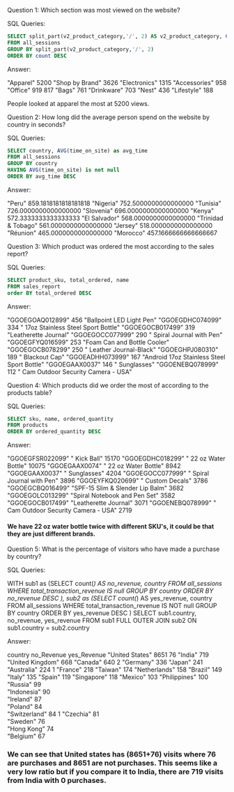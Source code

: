 Question 1: Which section was most viewed on the website?

SQL Queries: 
```SQL
SELECT split_part(v2_product_category,'/', 2) AS v2_product_category, COUNT(split_part(v2_product_category,'/', 2))
FROM all_sessions
GROUP BY split_part(v2_product_category,'/', 2)
ORDER BY count DESC
```

Answer: 

"Apparel"	5200
"Shop by Brand"	3626
"Electronics"	1315
"Accessories"	958
"Office"	919
	817
"Bags"	761
"Drinkware"	703
"Nest"	436
"Lifestyle"	188

People looked at apparel the most at 5200 views.


Question 2: How long did the average person spend on the website by country in seconds?

SQL Queries:

```SQL
SELECT country, AVG(time_on_site) as avg_time
FROM all_sessions
GROUP BY country
HAVING AVG(time_on_site) is not null
ORDER BY avg_time DESC
```

Answer:

"Peru"	859.1818181818181818
"Nigeria"	752.5000000000000000
"Tunisia"	726.0000000000000000
"Slovenia"	696.0000000000000000
"Kenya"	572.3333333333333333
"El Salvador"	568.0000000000000000
"Trinidad & Tobago"	561.0000000000000000
"Jersey"	518.0000000000000000
"Réunion"	465.0000000000000000
"Morocco"	457.1666666666666667


Question 3: Which product was ordered the most according to the sales report?

SQL Queries:

```SQL
SELECT product_sku, total_ordered, name
FROM sales_report
order BY total_ordered DESC
```

Answer:

"GGOEGOAQ012899"	456	"Ballpoint LED Light Pen"
"GGOEGDHC074099"	334	" 17oz Stainless Steel Sport Bottle"
"GGOEGOCB017499"	319	"Leatherette Journal"
"GGOEGOCC077999"	290	" Spiral Journal with Pen"
"GGOEGFYQ016599"	253	"Foam Can and Bottle Cooler"
"GGOEGOCB078299"	250	" Leather Journal-Black"
"GGOEGHPJ080310"	189	" Blackout Cap"
"GGOEADHH073999"	167	"Android 17oz Stainless Steel Sport Bottle"
"GGOEGAAX0037"	146	" Sunglasses"
"GGOENEBQ078999"	112	" Cam Outdoor Security Camera - USA"


Question 4: Which products did we order the most of according to the products table?

SQL Queries:

```SQL
SELECT sku, name, ordered_quantity
FROM products
ORDER BY ordered_quantity DESC
```

Answer:

"GGOEGFSR022099"	" Kick Ball"	15170
"GGOEGDHC018299"	" 22 oz Water Bottle"	10075
"GGOEGAAX0074"	" 22 oz Water Bottle"	8942
"GGOEGAAX0037"	" Sunglasses"	4204
"GGOEGOCC077999"	" Spiral Journal with Pen"	3896
"GGOEYFKQ020699"	" Custom Decals"	3786
"GGOEGCBQ016499"	"SPF-15 Slim & Slender Lip Balm"	3682
"GGOEGOLC013299"	"Spiral Notebook and Pen Set"	3582
"GGOEGOCB017499"	"Leatherette Journal"	3071
"GGOENEBQ078999"	" Cam Outdoor Security Camera - USA"	2719

#### We have 22 oz water bottle twice with different SKU's, it could be that they are just different brands.

Question 5: What is the percentage of visitors who have made a purchase by country?

SQL Queries:

WITH sub1 as 
(SELECT count(*) AS no_revenue, country
FROM all_sessions
WHERE total_transaction_revenue IS null
GROUP BY country
ORDER BY no_revenue DESC
), sub2 as
(SELECT count(*) AS yes_revenue, country
FROM all_sessions
WHERE total_transaction_revenue IS NOT null
GROUP BY country
ORDER BY yes_revenue DESC
)
SELECT sub1.country, no_revenue, yes_revenue
FROM sub1
FULL OUTER JOIN sub2
ON sub1.country = sub2.country

Answer:

country     no_Revenue     yes_Revenue
"United States"	8651	76
"India"	719	
"United Kingdom"	668	
"Canada"	640	2
"Germany"	336	
"Japan"	241	
"Australia"	224	1
"France"	218	
"Taiwan"	174	
"Netherlands"	158	
"Brazil"	149	
"Italy"	135	
"Spain"	119	
"Singapore"	118	
"Mexico"	103	
"Philippines"	100	
"Russia"	99	
"Indonesia"	90	
"Ireland"	87	
"Poland"	84	
"Switzerland"	84	1
"Czechia"	81	
"Sweden"	76	
"Hong Kong"	74	
"Belgium"	67	

### We can see that United states has (8651+76) visits where 76 are purchases and 8651 are not purchases. This seems like a very low ratio but if you compare it to India, there are 719 visits from India with 0 purchases.